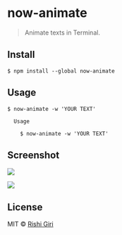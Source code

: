 # now-animate

> Animate texts in Terminal.

## Install

```
$ npm install --global now-animate
```

## Usage

```
$ now-animate -w 'YOUR TEXT'

  Usage

    $ now-animate -w 'YOUR TEXT'

```

## Screenshot
<img src="http://rishigiri.com/github/red.png"></img>

<img src="http://rishigiri.com/github/animate.gif"></img>

## License

MIT © [Rishi Giri](http://rishigiri.com)
